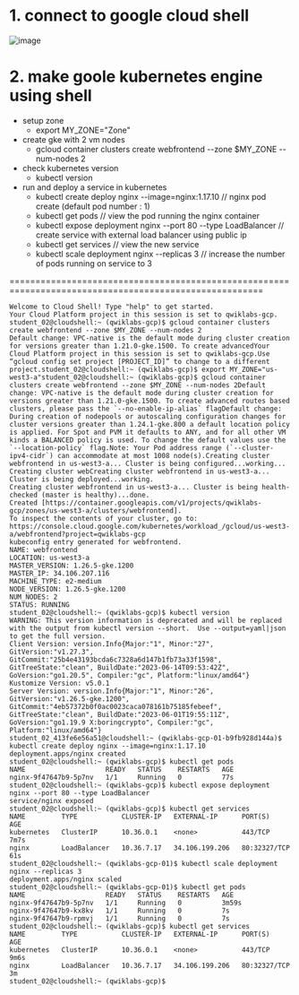 # 1. connect to google cloud shell
![image](https://github.com/khkwon01/kubernetes-for-oracle/assets/8789421/c24fde1c-5790-40fe-8a58-29b463c12f7a)

# 2. make goole kubernetes engine using shell
- setup zone
  - export MY_ZONE="Zone"
- create gke with 2 vm nodes
  - gcloud container clusters create webfrontend --zone $MY_ZONE --num-nodes 2
- check kubernetes version
  - kubectl version
- run and deploy a service in kubernetes
  - kubectl create deploy nginx --image=nginx:1.17.10                  // nginx pod create (default pod number : 1)
  - kubectl get pods                                                   // view the pod running the nginx container
  - kubectl expose deployment nginx --port 80 --type LoadBalancer      // create service with external load balancer using public ip
  - kubectl get services                                               // view the new service
  - kubectl scale deployment nginx --replicas 3                        // increase the number of pods running on service to 3

=======================================================================================================
```
Welcome to Cloud Shell! Type "help" to get started.
Your Cloud Platform project in this session is set to qwiklabs-gcp.
student_02@cloudshell:~ (qwiklabs-gcp)$ gcloud container clusters create webfrontend --zone $MY_ZONE --num-nodes 2
Default change: VPC-native is the default mode during cluster creation for versions greater than 1.21.0-gke.1500. To create advancedYour Cloud Platform project in this session is set to qwiklabs-gcp.Use “gcloud config set project [PROJECT_ID]” to change to a different project.student_02@cloudshell:~ (qwiklabs-gcp)$ export MY_ZONE="us-west3-a"student_02@cloudshell:~ (qwiklabs-gcp)$ gcloud container clusters create webfrontend --zone $MY_ZONE --num-nodes 2Default change: VPC-native is the default mode during cluster creation for versions greater than 1.21.0-gke.1500. To create advanced routes based clusters, please pass the `--no-enable-ip-alias` flagDefault change: During creation of nodepools or autoscaling configuration changes for cluster versions greater than 1.24.1-gke.800 a default location policy is applied. For Spot and PVM it defaults to ANY, and for all other VM kinds a BALANCED policy is used. To change the default values use the `--location-policy` flag.Note: Your Pod address range (`--cluster-ipv4-cidr`) can accommodate at most 1008 node(s).Creating cluster webfrontend in us-west3-a... Cluster is being configured...working...                                                                                                                                                                                                            Creating cluster webCreating cluster webfrontend in us-west3-a... Cluster is being deployed...working.                                                                                                                                                                                                                                                                                                                                                                                                                                                                                                                                                                                                                                                                                                                                                                                                                                                                                                                                                                                                                                                                                                                                                                                                                                                                                                                                                                                                                                                                                              Creating cluster webfrontend in us-west3-a... Cluster is being health-checked (master is healthy)...done.                                                                
Created [https://container.googleapis.com/v1/projects/qwiklabs-gcp/zones/us-west3-a/clusters/webfrontend].
To inspect the contents of your cluster, go to: https://console.cloud.google.com/kubernetes/workload_/gcloud/us-west3-a/webfrontend?project=qwiklabs-gcp
kubeconfig entry generated for webfrontend.
NAME: webfrontend
LOCATION: us-west3-a
MASTER_VERSION: 1.26.5-gke.1200
MASTER_IP: 34.106.207.116
MACHINE_TYPE: e2-medium
NODE_VERSION: 1.26.5-gke.1200
NUM_NODES: 2
STATUS: RUNNING
student_02@cloudshell:~ (qwiklabs-gcp)$ kubectl version
WARNING: This version information is deprecated and will be replaced with the output from kubectl version --short.  Use --output=yaml|json to get the full version.
Client Version: version.Info{Major:"1", Minor:"27", GitVersion:"v1.27.3", GitCommit:"25b4e43193bcda6c7328a6d147b1fb73a33f1598", GitTreeState:"clean", BuildDate:"2023-06-14T09:53:42Z", GoVersion:"go1.20.5", Compiler:"gc", Platform:"linux/amd64"}
Kustomize Version: v5.0.1
Server Version: version.Info{Major:"1", Minor:"26", GitVersion:"v1.26.5-gke.1200", GitCommit:"4eb57372b0f0ac0023caca078161b75185febeef", GitTreeState:"clean", BuildDate:"2023-06-01T19:55:11Z", GoVersion:"go1.19.9 X:boringcrypto", Compiler:"gc", Platform:"linux/amd64"}
student_02_413fe6e56a51@cloudshell:~ (qwiklabs-gcp-01-b9fb928d144a)$ kubectl create deploy nginx --image=nginx:1.17.10
deployment.apps/nginx created
student_02@cloudshell:~ (qwiklabs-gcp)$ kubectl get pods
NAME                    READY   STATUS    RESTARTS   AGE
nginx-9f47647b9-5p7nv   1/1     Running   0          77s
student_02@cloudshell:~ (qwiklabs-gcp)$ kubectl expose deployment nginx --port 80 --type LoadBalancer
service/nginx exposed
student_02@cloudshell:~ (qwiklabs-gcp)$ kubectl get services
NAME         TYPE           CLUSTER-IP   EXTERNAL-IP      PORT(S)        AGE
kubernetes   ClusterIP      10.36.0.1    <none>           443/TCP        7m7s
nginx        LoadBalancer   10.36.7.17   34.106.199.206   80:32327/TCP   61s
student_02@cloudshell:~ (qwiklabs-gcp-01)$ kubectl scale deployment nginx --replicas 3
deployment.apps/nginx scaled
student_02@cloudshell:~ (qwiklabs-gcp-01)$ kubectl get pods
NAME                    READY   STATUS    RESTARTS   AGE
nginx-9f47647b9-5p7nv   1/1     Running   0          3m59s
nginx-9f47647b9-kx8kv   1/1     Running   0          7s
nginx-9f47647b9-rpmvj   1/1     Running   0          7s
student_02@cloudshell:~ (qwiklabs-gcp)$ kubectl get services
NAME         TYPE           CLUSTER-IP   EXTERNAL-IP      PORT(S)        AGE
kubernetes   ClusterIP      10.36.0.1    <none>           443/TCP        9m6s
nginx        LoadBalancer   10.36.7.17   34.106.199.206   80:32327/TCP   3m
student_02@cloudshell:~ (qwiklabs-gcp)$
```
